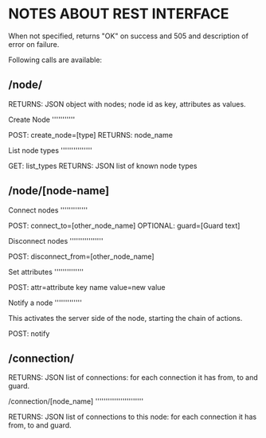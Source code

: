 NOTES ABOUT REST INTERFACE
==========================


When not specified, returns "OK" on success and 505 and description of error on failure.

Following calls are available:

/node/
------

RETURNS:
  JSON object with nodes; node id as key, attributes as values.


Create Node
'''''''''''

POST: 
  create_node=[type]
RETURNS: 
  node_name
  
List node types
'''''''''''''''

GET: 
  list_types
RETURNS: 
  JSON list of known node types

/node/[node-name]
-----------------

Connect nodes
'''''''''''''

POST: 
  connect_to=[other_node_name]
OPTIONAL:
  guard=[Guard text]
  
Disconnect nodes
''''''''''''''''

POST: 
  disconnect_from=[other_node_name]

Set attributes
''''''''''''''

POST:
  attr=attribute key name
  value=new value
  
Notify a node
'''''''''''''

This activates the server side of the node, starting the chain of actions.

POST:
  notify

  
/connection/
------------

RETURNS:
  JSON list of connections: for each connection it has from, to and guard.
  
/connection/[node_name]
'''''''''''''''''''''''

RETURNS:
  JSON list of connections to this node: for each connection it has from, to and guard.
